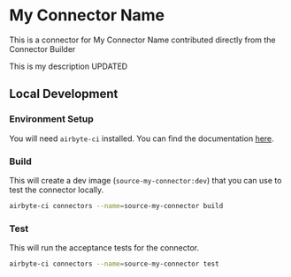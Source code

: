 # My Connector Name 
This is a connector for My Connector Name contributed directly from the Connector Builder

This is my description UPDATED
## Local Development
### Environment Setup
You will need `airbyte-ci` installed. You can find the documentation [here](airbyte-ci).

### Build
This will create a dev image (`source-my-connector:dev`) that you can use to test the connector locally.
```bash
airbyte-ci connectors --name=source-my-connector build
```

### Test
This will run the acceptance tests for the connector.
```bash
airbyte-ci connectors --name=source-my-connector test
```
